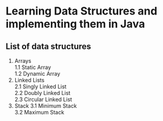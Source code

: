 # Learning Data Structures and implementing them in Java

## List of data structures

1. Arrays  
   1.1 Static Array  
   1.2 Dynamic Array  
2. Linked Lists  
   2.1 Singly Linked List  
   2.2 Doubly Linked List  
   2.3 Circular Linked List  
3. Stack
   3.1 Minimum Stack  
   3.2 Maximum Stack  